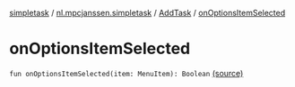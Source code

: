 [simpletask](../../index.md) / [nl.mpcjanssen.simpletask](../index.md) / [AddTask](index.md) / [onOptionsItemSelected](.)

# onOptionsItemSelected

`fun onOptionsItemSelected(item: MenuItem): Boolean` [(source)](https://github.com/mpcjanssen/simpletask-android/blob/master/src/main/java/nl/mpcjanssen/simpletask/AddTask.kt#L229)